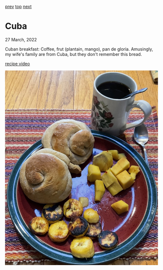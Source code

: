 [prev](croatia.md)
[top](../index.md)
[next](cyprus.md)
# Cuba
27 March, 2022


Cuban breakfast: Coffee, frut (plantain, mango), pan de
gloria. Amusingly, my wife's family are from Cuba, but they don't
remember this bread.

[recipe video](https://youtu.be/clwE4FybSlI)

![breakfast](images/cuba.jpeg)
